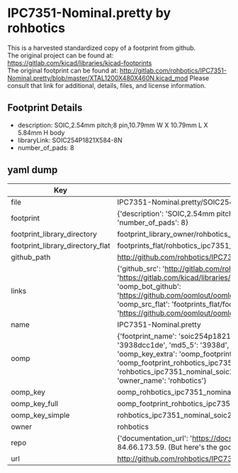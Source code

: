 # IPC7351-Nominal.pretty by rohbotics  
This is a harvested standardized copy of a footprint from github.  
The original project can be found at:  
https://gitlab.com/kicad/libraries/kicad-footprints  
The original footprint can be found at:
http://gitlab.com/rohbotics/IPC7351-Nominal.pretty/blob/master/XTAL1200X480X460N.kicad_mod
Please consult that link for additional, details, files, and license information.  
## Footprint Details
* description: SOIC,2.54mm pitch;8 pin,10.79mm W X 10.79mm L X 5.84mm H body  
* libraryLink: SOIC254P1821X584-8N  
* number_of_pads: 8  
## yaml dump  
| Key | Value |  
| --- | --- |  
| file | IPC7351-Nominal.pretty/SOIC254P1821X584-8N.kicad_mod |  
| footprint | {'description': 'SOIC,2.54mm pitch;8 pin,10.79mm W X 10.79mm L X 5.84mm H body', 'libraryLink': 'SOIC254P1821X584-8N', 'number_of_pads': 8} |  
| footprint_library_directory | footprint_library_owner/rohbotics_IPC7351-Nominal.pretty |  
| footprint_library_directory_flat | footprints_flat/rohbotics_ipc7351_nominal_soic254p1821x584_8n/working |  
| github_path | http://github.com/rohbotics/IPC7351-Nominal.pretty/blob/master/SOIC254P1821X584-8N.kicad_mod |  
| links | {'github_src': 'http://gitlab.com/rohbotics/IPC7351-Nominal.pretty/blob/master/XTAL1200X480X460N.kicad_mod', 'github_src_repo': 'https://gitlab.com/kicad/libraries/kicad-footprints', 'oomp_bot': 'footprints/rohbotics_ipc7351_nominal_soic254p1821x584_8n/working', 'oomp_bot_github': 'https://github.com/oomlout/oomlout_oomp_footprint_bot/tree/main/footprints/rohbotics_ipc7351_nominal_soic254p1821x584_8n/working', 'oomp_src_flat': 'footprints_flat/footprints_flat/rohbotics_ipc7351_nominal_soic254p1821x584_8n/working', 'oomp_src_flat_github': 'https://github.com/oomlout/oomlout_oomp_footprint_src/tree/main/footprints_flat/rohbotics_ipc7351_nominal_soic254p1821x584_8n/working'} |  
| name | IPC7351-Nominal.pretty |  
| oomp | {'footprint_name': 'soic254p1821x584_8n', 'library_name': 'ipc7351_nominal', 'md5': '3938dcc1de2ed75a0764c2a7396ca9b7', 'md5_10': '3938dcc1de', 'md5_5': '3938d', 'md5_6': '3938dc', 'oomp_key': 'oomp_rohbotics_ipc7351_nominal_soic254p1821x584_8n', 'oomp_key_extra': 'oomp_footprint_rohbotics_ipc7351_nominal_soic254p1821x584_8n', 'oomp_key_full': 'oomp_footprint_rohbotics_ipc7351_nominal_soic254p1821x584_8n_3938dc', 'oomp_key_simple': 'rohbotics_ipc7351_nominal_soic254p1821x584_8n', 'original_filename': 'IPC7351-Nominal.pretty/SOIC254P1821X584-8N.kicad_mod', 'owner_name': 'rohbotics'} |  
| oomp_key | oomp_rohbotics_ipc7351_nominal_soic254p1821x584_8n |  
| oomp_key_full | oomp_footprint_rohbotics_ipc7351_nominal_soic254p1821x584_8n |  
| oomp_key_simple | rohbotics_ipc7351_nominal_soic254p1821x584_8n |  
| owner | rohbotics |  
| repo | {'documentation_url': 'https://docs.github.com/rest/overview/resources-in-the-rest-api#rate-limiting', 'message': "API rate limit exceeded for 84.66.173.59. (But here's the good news: Authenticated requests get a higher rate limit. Check out the documentation for more details.)"} |  
| url | http://github.com/rohbotics/IPC7351-Nominal.pretty |  

